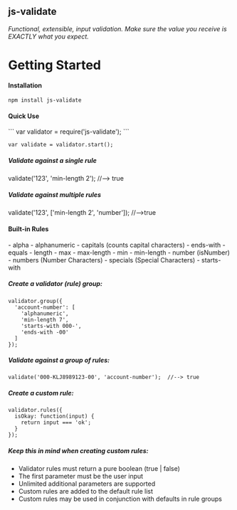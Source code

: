 <h2>js-validate</h2>
<i>Functional, extensible, input validation.  Make sure the value you receive is EXACTLY what you expect.</i>

<h1>Getting Started</h1>

<h4>Installation</h4>

    npm install js-validate

<h4>Quick Use</h4>
```
var validator = require('js-validate');
```

```
var validate = validator.start();
```

<h5>Validate against a single rule</h5>
    validate('123', 'min-length 2');  //--> true

<h5>Validate against multiple rules</h5>
    validate('123', ['min-length 2', 'number']);  //-->true

<h4>Built-in Rules</h4>
- alpha
- alphanumeric
- capitals (counts capital characters)
- ends-with
- equals
- length
- max
- max-length
- min
- min-length
- number (isNumber)
- numbers (Number Characters)
- specials (Special Characters)
- starts-with 
  
  
<h5>Create a validator (rule) group:</h5>

    validator.group({
      'account-number': [
        'alphanumeric',
        'min-length 7',
        'starts-with 000-',
        'ends-with -00'
      ]
    });
    
<h5>Validate against a group of rules:</h5>

    validate('000-KLJ8989123-00', 'account-number');  //--> true

<h5>Create a custom rule:</h5>

    validator.rules({
      isOkay: function(input) {
        return input === 'ok';
      }
    });

<h5>Keep this in mind when creating custom rules:</h5>

- Validator rules must return a pure boolean (true | false)
- The first parameter must be the user input
- Unlimited additional parameters are supported
- Custom rules are added to the default rule list
- Custom rules may be used in conjunction with defaults in rule groups
